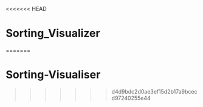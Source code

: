 <<<<<<< HEAD
# Sorting_Visualizer
=======
# Sorting-Visualiser
>>>>>>> d4d9bdc2d0ae3ef15d2b17a9bcecd97240255e44
